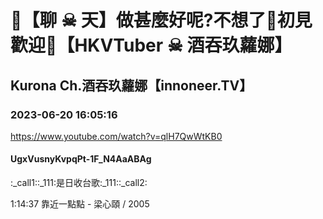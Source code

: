 # 💜【聊 ☠ 天】做甚麼好呢?不想了🖤初見歡迎💜【HKVTuber ☠ 酒吞玖蘿娜】

## Kurona Ch.酒吞玖蘿娜【innoneer.TV】

### 2023-06-20 16:05:16

https://www.youtube.com/watch?v=qlH7QwWtKB0

#### UgxVusnyKvpqPt-1F_N4AaABAg

:_call1::_111:是日收台歌:_111::_call2:

1:14:37 靠近一點點 - 梁心頤 / 2005

